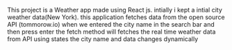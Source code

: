 This project is a Weather app made using React js.
intially i kept a intial city weather data(New York).
this application fetches data from the open source API (tommorow.io)
when we entered the city name in the search bar and then press enter the fetch method will fetches the real time weather data from API
using states the city name and data changes dynamically
